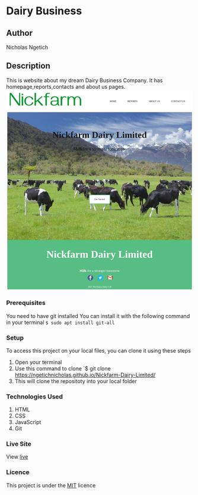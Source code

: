 # Dairy Business
## Author
Nicholas Ngetich
## Description
This is website about my dream Dairy Business Company. It has homepage,reports,contacts and about us pages.
![alt text](https://github.com/ngetichnicholas/Nickfarm-Dairy-Limited/blob/master/Dairy%20Business%20%20%20%20Nickfarm%20(1).png)
### Prerequisites
You need to have git installed
You can install it with the following command in your terminal
`$ sudo apt install git-all`
### Setup
To access this project on your local files, you can clone it using these steps
1. Open your terminal
1. Use this command to clone `$ git clone https://ngetichnicholas.github.io/Nickfarm-Dairy-Limited/
1. This will clone the repositoty into your local folder

### Technologies Used
1. HTML
1. CSS
1. JavaScript
1. Git
### Live Site
View [live](https://ngetichnicholas.github.io/Nickfarm-Dairy-Limited/)
### Licence
This project is under the  [MIT](https://github.com/ngetichnicholas/Nickfarm-Dairy-Limited/blob/master/LICENSE.md) licence